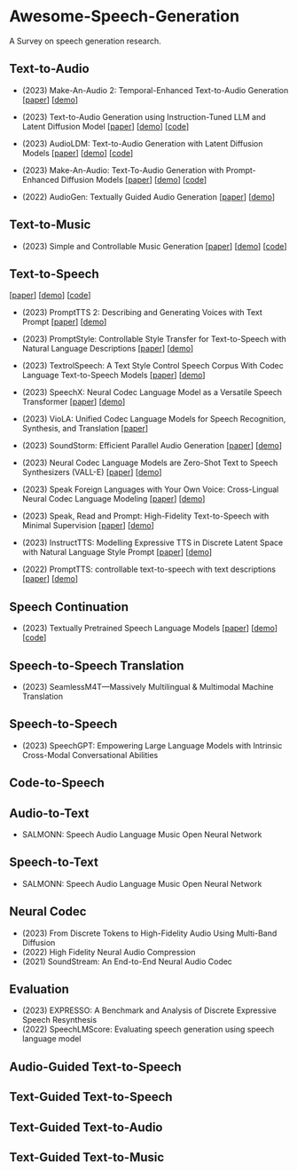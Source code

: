 # Awesome-Speech-Generation
A Survey on speech generation research.

## Text-to-Audio

* (2023) Make-An-Audio 2: Temporal-Enhanced Text-to-Audio Generation
    [[paper](https://arxiv.org/abs/2305.18474)] [[demo](https://make-an-audio-2.github.io/)]

* (2023) Text-to-Audio Generation using Instruction-Tuned LLM and Latent Diffusion Model
    [[paper](https://arxiv.org/abs/2304.13731)] [[demo](https://tango-web.github.io/)] [[code](https://github.com/declare-lab/tango)]

* (2023) AudioLDM: Text-to-Audio Generation with Latent Diffusion Models
    [[paper](https://arxiv.org/abs/2301.12503)] [[demo](https://audioldm.github.io/)] [[code](https://github.com/haoheliu/AudioLDM)]

* (2023) Make-An-Audio: Text-To-Audio Generation with Prompt-Enhanced Diffusion Models
    [[paper](https://arxiv.org/abs/2301.12661)] [[demo](https://text-to-audio.github.io/)] [[code](https://github.com/Text-to-Audio/Make-An-Audio)]

* (2022) AudioGen: Textually Guided Audio Generation
    [[paper](https://arxiv.org/abs/2209.15352)] [[demo](https://felixkreuk.github.io/audiogen/)]


## Text-to-Music

* (2023) Simple and Controllable Music Generation
    [[paper](https://arxiv.org/abs/2306.05284)] [[demo](https://ai.honu.io/papers/musicgen/)] [[code](https://github.com/facebookresearch/audiocraft)]

## Text-to-Speech
[[paper]()] [[demo]()] [[code]()]
* (2023) PromptTTS 2: Describing and Generating Voices with Text Prompt
    [[paper](https://arxiv.org/abs/2309.02285)] [[demo](https://speechresearch.github.io/prompttts2/)]

* (2023) PromptStyle: Controllable Style Transfer for Text-to-Speech with Natural Language Descriptions
    [[paper](https://arxiv.org/abs/2305.19522)] [[demo](https://promptstyle.github.io/PromptStyle)]

* (2023) TextrolSpeech: A Text Style Control Speech Corpus With Codec Language Text-to-Speech Models
    [[paper](https://arxiv.org/abs/2308.14430)] [[demo](https://sall-e.github.io/)]

* (2023) SpeechX: Neural Codec Language Model as a Versatile Speech Transformer
    [[paper](https://arxiv.org/abs/2308.06873)] [[demo](https://www.microsoft.com/en-us/research/project/speechx/)]

* (2023) VioLA: Unified Codec Language Models for Speech Recognition, Synthesis, and Translation
    [[paper](https://arxiv.org/abs/2305.16107)]

* (2023) SoundStorm: Efficient Parallel Audio Generation
    [[paper](https://arxiv.org/abs/2305.09636)] [[demo](https://google-research.github.io/seanet/soundstorm/examples/)]

* (2023) Neural Codec Language Models are Zero-Shot Text to Speech Synthesizers (VALL-E)
    [[paper](https://arxiv.org/abs/2301.02111)] [[demo](https://www.microsoft.com/en-us/research/project/vall-e-x/)]

* (2023) Speak Foreign Languages with Your Own Voice: Cross-Lingual Neural Codec Language Modeling
    [[paper](https://arxiv.org/abs/2303.03926)] [[demo](https://www.microsoft.com/en-us/research/project/vall-e-x/)]

* (2023) Speak, Read and Prompt: High-Fidelity Text-to-Speech with Minimal Supervision
    [[paper](https://arxiv.org/abs/2302.03540)] [[demo](https://google-research.github.io/seanet/speartts/examples/)]

* (2023) InstructTTS: Modelling Expressive TTS in Discrete Latent Space with Natural Language Style Prompt
    [[paper](https://arxiv.org/abs/2301.13662)] [[demo](http://dongchaoyang.top/InstructTTS/)]

* (2022) PromptTTS: controllable text-to-speech with text descriptions
    [[paper](https://arxiv.org/abs/2211.12171)] [[demo](https://speechresearch.github.io/prompttts/)]

## Speech Continuation

* (2023) Textually Pretrained Speech Language Models
    [[paper](https://arxiv.org/abs/2305.13009)] [[demo](https://pages.cs.huji.ac.il/adiyoss-lab/twist/)] 
    [[code](https://github.com/facebookresearch/textlesslib/tree/main/examples/twist)]

## Speech-to-Speech Translation

* (2023) SeamlessM4T—Massively Multilingual & Multimodal Machine Translation


## Speech-to-Speech 
* (2023) SpeechGPT: Empowering Large Language Models with Intrinsic Cross-Modal Conversational Abilities

## Code-to-Speech

## Audio-to-Text

* SALMONN: Speech Audio Language Music Open Neural Network

## Speech-to-Text

* SALMONN: Speech Audio Language Music Open Neural Network

## Neural Codec

* (2023) From Discrete Tokens to High-Fidelity Audio Using Multi-Band Diffusion
* (2022) High Fidelity Neural Audio Compression
* (2021) SoundStream: An End-to-End Neural Audio Codec

## Evaluation

* (2023) EXPRESSO: A Benchmark and Analysis of Discrete Expressive Speech Resynthesis
* (2022) SpeechLMScore: Evaluating speech generation using speech language model


## Audio-Guided Text-to-Speech
## Text-Guided Text-to-Speech
## Text-Guided Text-to-Audio
## Text-Guided Text-to-Music
